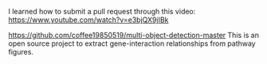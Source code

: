 I learned how to submit a pull request through this video:
https://www.youtube.com/watch?v=e3bjQX9jIBk


https://github.com/coffee19850519/multi-object-detection-master 
This is an open source project to extract gene-interaction relationships from pathway figures.
